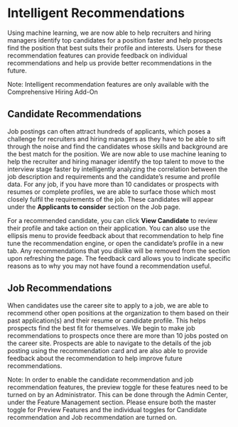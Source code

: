 Intelligent Recommendations 
=============

Using machine learning, we are now able to help recruiters and hiring managers
identify top candidates for a position faster and help prospects find the
position that best suits their profile and interests. Users for these
recommendation features can provide feedback on individual recommendations and
help us provide better recommendations in the future.

Note: Intelligent recommendation features are only available with the
Comprehensive Hiring Add-On

Candidate Recommendations
-------------------------

Job postings can often attract hundreds of applicants, which poses a challenge
for recruiters and hiring managers as they have to be able to sift through the
noise and find the candidates whose skills and background are the best match for
the position. We are now able to use machine leaning to help the recruiter and
hiring manager identify the top talent to move to the interview stage faster by
intelligently analyzing the correlation between the job description and
requirements and the candidate’s resume and profile data. For any job, if you
have more than 10 candidates or prospects with resumes or complete profiles, we
are able to surface those which most closely fulfil the requirements of the job.
These candidates will appear under the **Applicants to consider** section on the
Job page.

For a recommended candidate, you can click **View Candidate** to review their
profile and take action on their application. You can also use the ellipsis menu
to provide feedback about that recommendation to help fine tune the
recommendation engine, or open the candidate’s profile in a new tab. Any
recommendations that you dislike will be removed from the section upon
refreshing the page. The feedback card allows you to indicate specific reasons
as to why you may not have found a recommendation useful.

Job Recommendations 
--------------------

When candidates use the career site to apply to a job, we are able to recommend
other open positions at the organization to them based on their past
application(s) and their resume or candidate profile. This helps prospects find
the best fit for themselves. We begin to make job recommendations to prospects
once there are more than 10 jobs posted on the career site. Prospects are able
to navigate to the details of the job posting using the recommendation card and
are also able to provide feedback about the recommendation to help improve
future recommendations.

Note: In order to enable the candidate recommendation and job recommendation
features, the preview toggle for these features need to be turned on by an
Administrator. This can be done through the Admin Center, under the Feature
Management section. Please ensure both the master toggle for Preview Features
and the individual toggles for Candidate recommendation and Job recommendation
are turned on.

